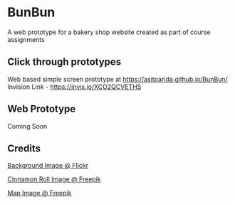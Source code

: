 # BunBun
A web prototype for a bakery shop website created as part of course assignments

## Click through prototypes
Web based simple screen prototype at https://asitparida.github.io/BunBun/
Invision Link - https://invis.io/XCO2QCVETHS

## Web Prototype
Coming Soon

## Credits
<a href="https://www.flickr.com/photos/26276067@N05/16516576529/in/photolist-ravLLR-X2DQ3A-25A9cJq-aTiZoB-TNs3Ye-ekDMZu-bUn3nV-5t4uyx-9iapnK-aFQaWT-4FytDT-7biPP1-TB3wZz-TNvy3v-TJQa2h-g92kdW-pgskMe-vyse4y-y1PpED-27VJ263-fEwyYb-dnEhz1-27fving-dmxycg-uHctA-qkwJ5C-e3bE87-23xhurm-25wwkeB-cbyyqu-uHctL-6QFZk4-219vZCg-9ZEmd4-e85nzp-TAYevp-25FCyqR-G14t1V-ZMHx5w-Xv5Nae-6UWxFk-27fCpgA-fPAAYv-25wft96-8RsQNr-e6gWwS-ivoUT5-24qPrSv-bFfoat-5HNLLo">Background Image @ Flickr</a>

<a href="https://www.freepik.com/free-photo/cinnamon-roll_1114878.htm'>Designed by Mrsiraphol">Cinnamon Roll Image @ Freepik</a>

<a href="https://www.freepik.com/free-vector/road-location-map-graphic_831364.htm'>Designed by Freepik'>Designed by Mrsiraphol">Map Image @ Freepik</a>
